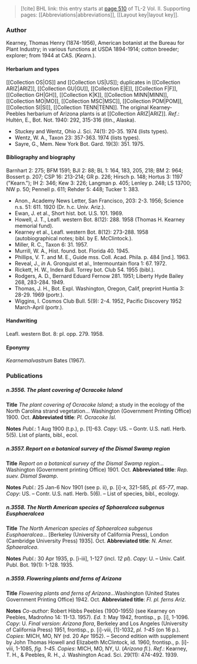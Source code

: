 > [!cite] BHL link: this entry starts at [page 510](https://www.biodiversitylibrary.org/item/103253#page/536/mode/1up) of TL-2 Vol. II.
> Supporting pages: [[Abbreviations|abbreviations]], [[Layout key|layout key]].

### Author

Kearney, Thomas Henry (1874-1956), American botanist at the Bureau for Plant Industry; in various functions at USDA 1894-1914; cotton breeder; explorer; from 1944 at CAS. (*Kearn.*).

#### Herbarium and types

[[Collection OS|OS]] and [[Collection US|US]]; duplicates in [[Collection ARIZ|ARIZ]], [[Collection GU|GU]], [[Collection E|E]], [[Collection F|F]], [[Collection GH|GH]], [[Collection K|K]], [[Collection MINN|MINN]], [[Collection MO|MO]], [[Collection MSC|MSC]], [[Collection POM|POM]], [[Collection SI|SI]], [[Collection TENN|TENN]]. The original Kearney-Peebles herbarium of Arizona plants is at [[Collection ARIZ|ARIZ]].
*Ref*.: Hultén, E., Bot. Not. 1940: 292, 315-316 (itin., Alaska).
- Stuckey and Wentz, Ohio J. Sci. 74(1): 20-35. 1974 (lists types).
- Wentz, W. A., Taxon 23: 357-363. 1974 (lists types).
- Sayre, G., Mem. New York Bot. Gard. 19(3): 351. 1975.

#### Bibliography and biography

Barnhart 2: 275; BFM 1591; BJI 2: 88; BL 1: 164, 183, 205, 218; BM 2: 964; Bossert p. 207; CSP 16: 213-214; GR p. 226; Hirsch p. 148; Hortus 3: 1197 ("Kearn."); IH 2: 346; Kew 3: 226; Langman p. 405; Lenley p. 248; LS 13700; NW p. 50; Pennell p. 611; Rehder 5: 448; Tucker 1: 383.
- Anon., Academy News Letter, San Francisco, 203: 2-3. 1956; Science n.s. 51: 611. 1920 (Dr. h.c. Univ. Ariz.).
- Ewan, J. et al., Short hist. bot. U.S. 101. 1969.
- Howell, J. T., Leafl. western Bot. 8(12): 288. 1958 (Thomas H. Kearney memorial fund).
- Kearney et al., Leafl. western Bot. 8(12): 273-288. 1958 (autobiographical notes; bibl. by E. McClintock.).
- Miller, R. C., Taxon 6: 31. 1957.
- Murrill, W. A., Hist. found. bot. Florida 40. 1945.
- Phillips, V. T. and M. E., Guide mss. Coll. Acad. Phila. p. 484 \[ind.\]. 1963.
- Reveal, J., *in* A. Gronquist et al., Intermountain flora 1: 67. 1972.
- Rickett, H. W., Index Bull. Torrey bot. Club 54. 1955 (bibl.).
- Rodgers, A. D., Bernard Eduard Fernow 281. 1951; Liberty Hyde Bailey 268, 283-284. 1949.
- Thomas, J. H., Bot. Expl. Washington, Oregon, Calif, preprint Huntia 3: 28-29. 1969 (portr.).
- Wiggins, I. Cosmos Club Bull. 5(9): 2-4. 1952, Pacific Discovery 1952 March-April (portr.).

#### Handwriting

Leafl. western Bot. 8: pl. opp. 279. 1958.

#### Eponymy

*Kearnemalvastrum* Bates (1967).

### Publications

##### n.3556. The plant covering of Ocracoke Island

**Title**
*The plant covering of Ocracoke Island*; a study in the ecology of the North Carolina strand vegetation... Washington (Government Printing Office) 1900. Oct.
**Abbreviated title**: *Pl. Ocracoke Isl.*

**Notes**
*Publ*.: 1 Aug 1900 (t.p.), p. \[1\]-63. *Copy*: US. – Gontr. U.S. natl. Herb. 5(5). List of plants, bibl., ecol.

##### n.3557. Report on a botanical survey of the Dismal Swamp region

**Title**
*Report on a botanical survey of the Dismal Swamp region*... Washington (Government printing Office) 1901. Oct.
**Abbreviated title**: *Rep. suev. Dismal Swamp*.

**Notes**
*Publ*.: 25 Jan-6 Nov 1901 (see p. ii), p. \[i\]-x, 321-585, *pl. 65-77*, map. *Copy*: US. – Contr. U.S. natl. Herb. 5(6). – List of species, bibl., ecology.

##### n.3558. The North American species of Sphaeralcea subgenus Eusphaeralcea

**Title**
*The North American species of Sphaeralcea subgenus Eusphaeralcea*... \[Berkeley (University of California Press), London (Cambridge University Press) 1935\]. Oct.
**Abbreviated title**: *N. Amer. Sphaeralcea*.

**Notes**
*Publ*.: 30 Apr 1935, p. \[i-iii\], 1-127 (incl. *12 pl*). *Copy*: U. – Univ. Calif. Publ. Bot. 19(1): 1-128. 1935.

##### n.3559. Flowering plants and ferns of Arizona

**Title**
*Flowering plants and ferns of Arizona*...Washington (United States Government Printing Office) 1942. Oct.
**Abbreviated title**: *Fl. pl. ferns Ariz.*

**Notes**
*Co-author*: Robert Hibbs Peebles (1900-1955) (see Kearney on Peebles, Madroñno 14: 11-13. 1957).
*Ed. 1*: May 1942, frontisp., p. \[i\], 1-1096. *Copy*: U.
*Final version*: *Arizona flora*, Berkeley and Los Angeles (University of California Press) 1951, frontisp., p. \[i\]-viii, \[1\]-1032, *pl. 1-45* (on 16 p.). *Copies*: MICH, MO, NY (rd. 20 Apr 1952). – Second edition with supplement by John Thomas Howell and Elizabeth McClintock, id. 1960, frontisp., p. \[i\]-viii, 1-1085, *fig. 1-45.* *Copies*: MICH, MO, NY, U. (*Arizona fl.*).
*Ref*.: Kearney, T. H., & Peebles, R. H., J. Washington Acad. Sci. 29(11): 474-492. 1939.

